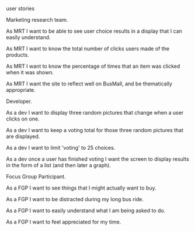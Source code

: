 user stories

Marketing research team.

As MRT I want to be able to see user choice results in a display that I can easily understand.

As MRT I want to know the total number of clicks users made of the products.

As MRT I want to know the percentage of times that an item was clicked when it was shown.

As MRT I want the site to reflect well on BusMall, and be thematically appropriate.

Developer.

As a dev I want to display three random pictures that change when a user clicks on one.

As a dev I want to keep a voting total for those three random pictures that are displayed.

As a dev I want to limit 'voting' to 25 choices.

As a dev once a user has finished voting I want the screen to display results in the form of a list (and then later a graph).

Focus Group Participant.

As a FGP I want to see things that I might actually want to buy.

As a FGP I want to be distracted during my long bus ride.

As a FGP I want to easily understand what I am being asked to do.

As a FGP I want to feel appreciated for my time.